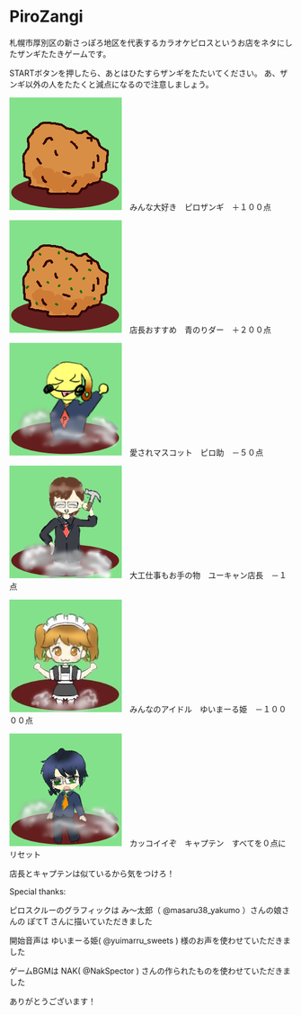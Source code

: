 # PiroZangi
札幌市厚別区の新さっぽろ地区を代表するカラオケピロスというお店をネタにしたザンギたたきゲームです。

STARTボタンを押したら、あとはひたすらザンギをたたいてください。
あ、ザンギ以外の人をたたくと減点になるので注意しましょう。

![ピロザンギ](images/zangi.png "ピロザンギ")　みんな大好き　ピロザンギ　＋１００点

![青のりダー](images/aonori.png "青のりダー")　店長おすすめ　青のりダー　＋２００点

![ピロ助](images/piro.png "ピロ助")　愛されマスコット　ピロ助　－５０点

![店長](images/ten.png "店長")　大工仕事もお手の物　ユーキャン店長　－１点

![ゆいまーる](images/yui.png "ゆいまーる")　みんなのアイドル　ゆいまーる姫　－１００００点

![キャプテン](images/cap.png "キャプテン")　カッコイイぞ　キャプテン　すべてを０点にリセット

店長とキャプテンは似ているから気をつけろ！



Special thanks:

ピロスクルーのグラフィックは み～太郎（ @masaru38_yakumo ）さんの娘さんの ぽてT さんに描いていただきました

開始音声は ゆいまーる姫( @yuimarru_sweets ) 様のお声を使わせていただきました

ゲームBGMは NAK( @NakSpector ) さんの作られたものを使わせていただきました

ありがとうございます！
